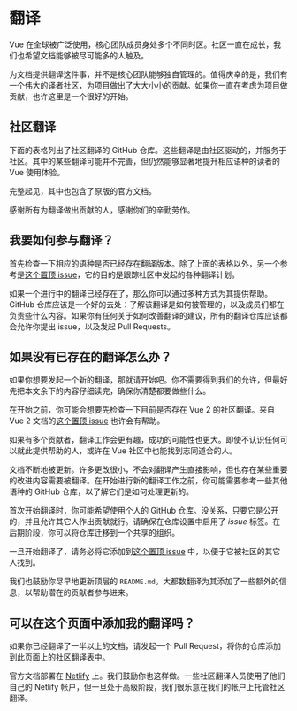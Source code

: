 # 翻译

Vue 在全球被广泛使用，核心团队成员身处多个不同时区。社区一直在成长，我们也希望文档能够被尽可能多的人触及。

为文档提供翻译这件事，并不是核心团队能够独自管理的。值得庆幸的是，我们有一个伟大的译者社区，为项目做出了大大小小的贡献。如果你一直在考虑为项目做贡献，也许这里是一个很好的开始。

## 社区翻译

下面的表格列出了社区翻译的 GitHub 仓库。这些翻译是由社区驱动的，并服务于社区。其中的某些翻译可能并不完善，但仍然能够显著地提升相应语种的读者的 Vue 使用体验。

完整起见，其中也包含了原版的官方文档。

<guide-contributing-translations />

感谢所有为翻译做出贡献的人，感谢你们的辛勤劳作。

## 我要如何参与翻译？

首先检查一下相应的语种是否已经存在翻译版本。除了上面的表格以外，另一个参考是[这个置顶 issue](https://github.com/vuejs/docs/issues/478)，它的目的是跟踪社区中发起的各种翻译计划。

如果一个进行中的翻译已经存在了，那么你可以通过多种方式为其提供帮助。GitHub 仓库应该是一个好的去处：了解该翻译是如何被管理的，以及成员们都在负责些什么内容。如果你有任何关于如何改善翻译的建议，所有的翻译仓库应该都会允许你提出 issue，以及发起 Pull Requests。

## 如果没有已存在的翻译怎么办？

如果你想要发起一个新的翻译，那就请开始吧。你不需要得到我们的允许，但最好先把本文余下的内容仔细读完，确保你清楚都要做些什么。

在开始之前，你可能会想要先检查一下目前是否存在 Vue 2 的社区翻译。来自 Vue 2 文档的[这个置顶 issue](https://github.com/vuejs/vuejs.org/issues/2015) 也许会有帮助。

如果有多个贡献者，翻译工作会更有趣，成功的可能性也更大。即使不认识任何可以就此提供帮助的人，或许在 Vue 社区中也能找到志同道合的人。

文档不断地被更新。许多更改很小，不会对翻译产生直接影响，但也存在某些重要的改进内容需要被翻译。在开始进行新的翻译工作之前，你可能需要参考一些其他语种的 GitHub 仓库，以了解它们是如何处理更新的。

首次开始翻译时，你可能希望使用个人的 GitHub 仓库。没关系，只要它是公开的，并且允许其它人作出贡献就行。请确保在仓库设置中启用了 *issue* 标签。在后期阶段，你可以将仓库迁移到一个共享的组织。

一旦开始翻译了，请务必将它添加到[这个置顶 issue](https://github.com/vuejs/docs/issues/478) 中，以便于它被社区的其它人找到。

我们也鼓励你尽早地更新顶层的 `README.md`。大都数翻译为其添加了一些额外的信息，以帮助潜在的贡献者参与进来。

## 可以在这个页面中添加我的翻译吗？

如果你已经翻译了一半以上的文档，请发起一个 Pull Request，将你的仓库添加到此页面上的社区翻译表中。

官方文档部署在 [Netlify](https://url.netlify.com/HJ8X2mxP8) 上。我们鼓励你也这样做。一些社区翻译人员使用了他们自己的 Netlify 帐户，但一旦处于高级阶段，我们很乐意在我们的帐户上托管社区翻译。
